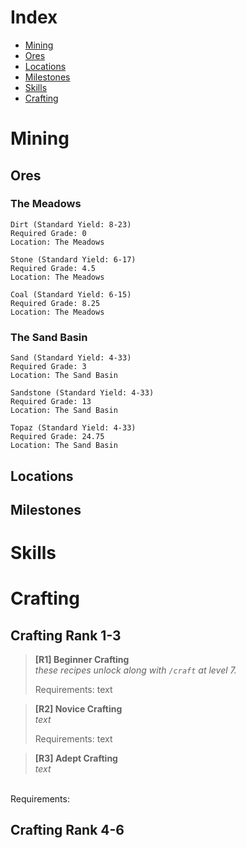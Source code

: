 # Index
- [Mining](#Mining)
 - [Ores](#Ores)
 - [Locations](#Locations)
 - [Milestones](#Milestones)
- [Skills](#Skills)
- [Crafting](#Crafting)

# Mining

## Ores
### The Meadows
```
Dirt (Standard Yield: 8-23)
Required Grade: 0
Location: The Meadows
```
```
Stone (Standard Yield: 6-17)
Required Grade: 4.5
Location: The Meadows
```
```
Coal (Standard Yield: 6-15)
Required Grade: 8.25
Location: The Meadows
```
### The Sand Basin
```
Sand (Standard Yield: 4-33)
Required Grade: 3
Location: The Sand Basin
```
```
Sandstone (Standard Yield: 4-33)
Required Grade: 13
Location: The Sand Basin
```
```
Topaz (Standard Yield: 4-33)
Required Grade: 24.75
Location: The Sand Basin
```

## Locations

## Milestones

# Skills

# Crafting

## Crafting Rank 1-3
> **[R1] Beginner Crafting** <br>
> *these recipes unlock along with `/craft` at level 7.* <br>
> 
> Requirements:
> text

> **[R2] Novice Crafting** <br>
> *text*
> 
> Requirements:
> text

> **[R3] Adept Crafting** <br>
*text* <br>
 <br>
Requirements:
 <br>

## Crafting Rank 4-6

